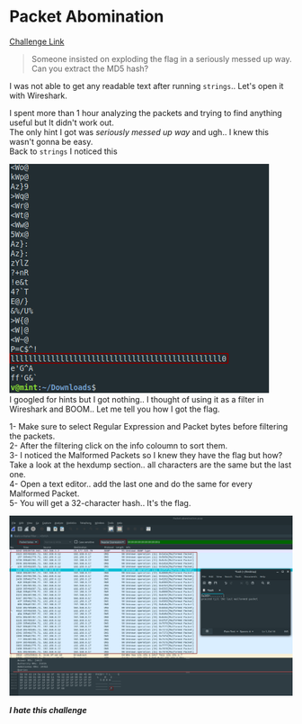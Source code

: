 **Packet Abomination**
===================  
[Challenge Link](https://s3-eu-west-1.amazonaws.com/hubchallenges/Forensics/Packet-abomination.pcap)  

> Someone insisted on exploding the flag in a seriously messed up way.    
> Can you extract the MD5 hash?

I was not able to get any readable text after running `strings`.. Let's open it with Wireshark.

I spent more than 1 hour analyzing the packets and trying to find anything useful but It didn't work out.  
The only hint I got was *seriously messed up way* and ugh.. I knew this wasn't gonna be easy.  
Back to `strings` I noticed this

![](images/packet-abomination.png)  
I googled for hints but I got nothing.. I thought of using it as a filter in Wireshark and BOOM.. Let me tell you how I got the flag.

1- Make sure to select Regular Expression and Packet bytes before filtering the packets.  
2- After the filtering click on the info coloumn to sort them.  
3- I noticed the Malformed Packets so I knew they have the flag but how? Take a look at the hexdump section.. all characters are the same but the last one.  
4- Open a text editor.. add the last one and do the same for every Malformed Packet.  
5- You will get a 32-character hash.. It's the flag.

![](images/packet-abomination2.png)

***I hate this challenge*** 
